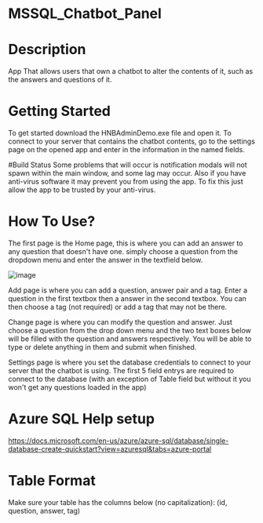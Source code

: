 # MSSQL_Chatbot_Panel

# Description
App That allows users that own a chatbot to alter the contents of it, such as the answers and questions of it.

# Getting Started
To get started download the HNBAdminDemo.exe file and open it. To connect to your server that contains the chatbot contents, go to the settings page on the opened app and enter in the information in the named fields.

#Build Status
Some problems that will occur is notification modals will not spawn within the main window, and some lag may occur. Also if you have anti-virus software it may prevent you from using the app. To fix this just allow the app to be trusted by your anti-virus.

# How To Use?
The first page is the Home page, this is where you can add an answer to any question that doesn't have one. simply choose a question from the dropdown menu and enter the answer in the textfield below.

![image](https://user-images.githubusercontent.com/105338348/186277694-897e126b-7aee-40d7-bdb8-aba0cc356cbb.png)

Add page is where you can add a question, answer pair and a tag. Enter a question in the first textbox then a answer in the second textbox. You can then choose a tag (not required) or add a tag that may not be there.

Change page is where you can modify the question and answer. Just choose a question from the drop down menu and the two text boxes below will be filled with the question and answers respectively. You will be able to type or delete anything in them and submit when finished.

Settings page is where you set the database credentials to connect to your server that the chatbot is using. The first 5 field entrys are required to connect to the database (with an exception of Table field but without it you won't get any questions loaded in the app)

# Azure SQL Help setup
https://docs.microsoft.com/en-us/azure/azure-sql/database/single-database-create-quickstart?view=azuresql&tabs=azure-portal

# Table Format
Make sure your table has the columns below (no capitalization): 
(id, question, answer, tag)
